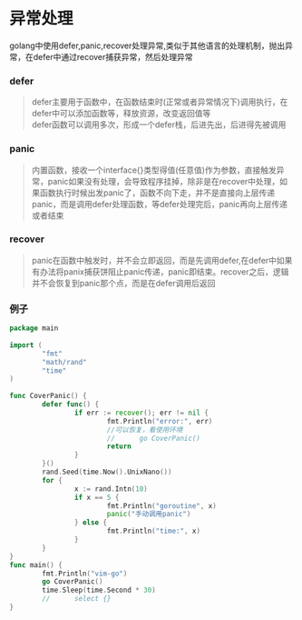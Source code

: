 # 异常处理
golang中使用defer,panic,recover处理异常,类似于其他语言的处理机制，抛出异常，在defer中通过recover捕获异常，然后处理异常 

### defer 
> defer主要用于函数中，在函数结束时(正常或者异常情况下)调用执行，在defer中可以添加函数等，释放资源，改变返回值等  
> defer函数可以调用多次，形成一个defer栈，后进先出，后进得先被调用   

### panic  
> 内置函数，接收一个interface{}类型得值(任意值)作为参数，直接触发异常，panic如果没有处理，会导致程序挂掉，除非是在recover中处理，如果函数执行时候出发panic了，函数不向下走，并不是直接向上层传递panic，而是调用defer处理函数，等defer处理完后，panic再向上层传递或者结束  

### recover  
> panic在函数中触发时，并不会立即返回，而是先调用defer,在defer中如果有办法将panix捕获饼阻止panic传递，panic即结束。recover之后，逻辑并不会恢复到panic那个点，而是在defer调用后返回


### 例子  
``` go
package main               
                           
import (                   
        "fmt"              
        "math/rand"        
        "time"             
)                          
                           
func CoverPanic() {        
        defer func() {   
                if err := recover(); err != nil {
                        fmt.Println("error:", err)
                        //可以恢复，看使用环境
                        //      go CoverPanic()
                        return
                }          
        }()                
        rand.Seed(time.Now().UnixNano())
        for {              
                x := rand.Intn(10)
                if x == 5 {
                        fmt.Println("goroutine", x)
                        panic("手动调用panic")
                } else {
                        fmt.Println("time:", x)
                }          
        }                  
}                          
func main() {              
        fmt.Println("vim-go")
        go CoverPanic() 
        time.Sleep(time.Second * 30) 
        //      select {}                                                                                                                                                                                                                                                     
}  
```
